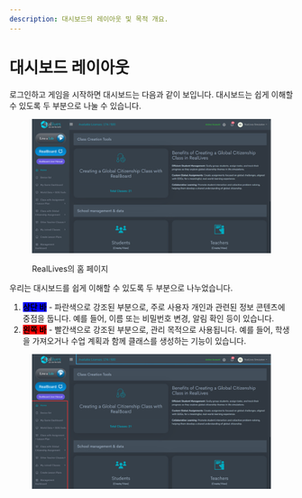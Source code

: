```yaml
---
description: 대시보드의 레이아웃 및 목적 개요.
---
```


# 대시보드 레이아웃

로그인하고 게임을 시작하면 대시보드는 다음과 같이 보입니다. 대시보드는 쉽게 이해할 수 있도록 두 부분으로 나눌 수 있습니다.

<figure><img src="../../.gitbook/assets/Screenshot 2024-10-04 104700.png" alt=""><figcaption><p>RealLives의 홈 페이지</p></figcaption></figure>

우리는 대시보드를 쉽게 이해할 수 있도록 두 부분으로 나누었습니다.&#x20;

1. <mark style="background-color:blue;">**상단 바**</mark> - 파란색으로 강조된 부분으로, 주로 사용자 개인과 관련된 정보 콘텐츠에 중점을 둡니다. 예를 들어, 이름 또는 비밀번호 변경, 알림 확인 등이 있습니다.
2. <mark style="background-color:red;">**왼쪽 바**</mark> - 빨간색으로 강조된 부분으로, 관리 목적으로 사용됩니다. 예를 들어, 학생을 가져오거나 수업 계획과 함께 클래스를 생성하는 기능이 있습니다.

<figure><img src="../../.gitbook/assets/Untitled design(7).png" alt=""><figcaption></figcaption></figure>
